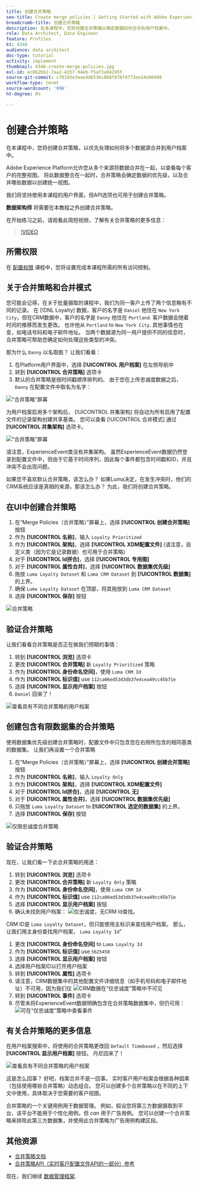 ```yaml
---
title: 创建合并策略
seo-title: Create merge policies | Getting Started with Adobe Experience Platform for Data Architects and Data Engineers
breadcrumb-title: 创建合并策略
description: 在本课程中，您将创建合并策略以确定数据如何合并到用户档案中。
role: Data Architect, Data Engineer
feature: Profiles
kt: 4348
audience: data architect
doc-type: tutorial
activity: implement
thumbnail: 4348-create-merge-policies.jpg
exl-id: ec862bb2-7aa2-4157-94eb-f5af3a94295f
source-git-commit: cf0193e3aae4d6536c868f078f4773ee14e90408
workflow-type: tm+mt
source-wordcount: '996'
ht-degree: 0%

---
```


# 创建合并策略

<!--20 min-->

在本课程中，您将创建合并策略，以优先处理如何将多个数据源合并到用户档案中。

Adobe Experience Platform允许您从多个来源将数据合并在一起，以查看每个客户的完整视图。 将此数据整合在一起时，合并策略会确定数据的优先级，以及合并哪些数据以创建统一视图。

我们将坚持使用本课程的用户界面，但API选项也可用于创建合并策略。

**数据架构师** 将需要在本教程之外创建合并策略。

在开始练习之前，请观看此简短视频，了解有关合并策略的更多信息：
>[!VIDEO](https://video.tv.adobe.com/v/330433?quality=12&learn=on)

## 所需权限

在 [配置权限](configure-permissions.md) 课程中，您将设置完成本课程所需的所有访问控制。

<!--* Permission items **[!UICONTROL Profile Management]** > **[!UICONTROL View Merge Policies]** and **[!UICONTROL Manage Merge Policies]**
* Permission item **[!UICONTROL Profile Management]** > **[!UICONTROL View Profiles]** and **[!UICONTROL Manage Profiles]**
* Permission item **[!UICONTROL Sandboxes]** > `Luma Tutorial`
* User-role access to the `Luma Tutorial Platform` product profile
-->

## 关于合并策略和合并模式

您可能会记得，在关于批量摄取的课程中，我们为同一客户上传了两个信息略有不同的记录。 在 [!DNL Loyalty] 数据，客户的名字是 `Daniel` 他住在 `New York City`，但在CRM数据中，客户的名字是 `Danny` 他住在 `Portland`. 客户数据会随着时间的推移而发生更改。 也许他从 `Portland` to `New York City`. 其他事情也在变，如电话号码和电子邮件地址。 当两个数据源为同一用户提供不同的信息时，合并策略可帮助您确定如何处理这些类型的冲突。

那为什么 `Danny` 以名取胜？ 让我们看看：

1. 在Platform用户界面中，选择 **[!UICONTROL 用户档案]** 在左侧导航中
1. 转到 **[!UICONTROL 合并策略]** 选项卡
1. 默认的合并策略是按时间戳顺序排列的。 由于您在上传忠诚度数据之后， `Danny` 在配置文件中取名为名字：

![“合并策略”屏幕](assets/mergepolicies-default.png)

为用户档案启用多个架构后， [!UICONTROL 并集架构] 将自动为所有启用了配置文件的记录架构创建共享基类。 您可以查看 [!UICONTROL 合并模式] 通过 **[!UICONTROL 并集架构]** 选项卡。

![“合并策略”屏幕](assets/mergepolicies-unionSchema.png)

请注意，ExperienceEvent类没有并集架构。 虽然ExperienceEvent数据仍然登录到配置文件中，但由于它基于时间序列，因此每个事件都包含时间戳和ID，并且冲突不会出现问题。

如果您不喜欢默认合并策略，该怎么办？ 如果Luma决定，在发生冲突时，他们的CRM系统应该是真相的来源，那该怎么办？ 为此，我们将创建合并策略。

## 在UI中创建合并策略

1. 在“Merge Policies（合并策略）”屏幕上，选择 **[!UICONTROL 创建合并策略]** 按钮
1. 作为 **[!UICONTROL 名称]**，输入 `Loyalty Prioritized`
1. 作为 **[!UICONTROL 架构]**，选择 **[!UICONTROL XDM配置文件]** (请注意，自定义类（因为它是记录数据）也可用于合并策略)
1. 对于 **[!UICONTROL Id拼合]**，选择 **[!UICONTROL 专用图]**
1. 对于 **[!UICONTROL 属性合并]**，选择 **[!UICONTROL 数据集优先级]**
1. 拖放 `Luma Loyalty Dataset` 和 `Luma CRM Dataset` 到 **[!UICONTROL 数据集]** 的上界。
1. 确保 `Luma Loyalty Dataset` 在顶部，将其拖放到 `Luma CRM Dataset`
1. 选择 **[!UICONTROL 保存]** 按钮
<!--do i need to explain Private Graph? Is that GA?-->
![合并策略](assets/mergepolicies-newPolicy.png)

## 验证合并策略

让我们看看合并策略是否正在做我们预期的事情：

1. 转到 **[!UICONTROL 浏览]** 选项卡
1. 更改 **[!UICONTROL 合并策略]** 新 `Loyalty Prioritized` 策略
1. 作为 **[!UICONTROL 身份命名空间]**，使用 `Luma CRM Id`
1. 作为 **[!UICONTROL 标识值]** use `112ca06ed53d3db37e4cea49cc45b71e`
1. 选择 **[!UICONTROL 显示用户档案]** 按钮
1. `Daniel` 回来了！

![查看具有不同合并策略的用户档案](assets/mergepolicies-lookupProfileWithMergePolicy.png)

## 创建包含有限数据集的合并策略

使用数据集优先级创建合并策略时，配置文件中只包含您在右侧所包含的相同基类的数据集。 让我们再设置一个合并策略

1. 在“Merge Policies（合并策略）”屏幕上，选择 **[!UICONTROL 创建合并策略]** 按钮
1. 作为 **[!UICONTROL 名称]**，输入  `Loyalty Only`
1. 作为 **[!UICONTROL 架构]**，选择 **[!UICONTROL XDM配置文件]**
1. 对于 **[!UICONTROL Id拼合]**，选择 **[!UICONTROL 无]**
1. 对于 **[!UICONTROL 属性合并]**，选择 **[!UICONTROL 数据集优先级]**
1. 只拖放 `Luma Loyalty Dataset` to **[!UICONTROL 选定的数据集]** 的上界。
1. 选择 **[!UICONTROL 保存]** 按钮

![仅限忠诚度合并策略](assets/mergepolicies-loyaltyOnly.png)

## 验证合并策略

现在，让我们看一下此合并策略的用途：

1. 转到 **[!UICONTROL 浏览]** 选项卡
1. 更改 **[!UICONTROL 合并策略]** 新 `Loyalty Only` 策略
1. 作为 **[!UICONTROL 身份命名空间]**，使用 `Luma CRM Id`
1. 作为 **[!UICONTROL 标识值]** use `112ca06ed53d3db37e4cea49cc45b71e`
1. 选择 **[!UICONTROL 显示用户档案]** 按钮
1. 确认未找到用户档案：
   ![仅忠诚度，无CRM Id查找。](assets/mergepolicies-loyaltyOnly-noCrmLookup.png)

CRM ID是 `Luma Loyalty Dataset`，但只能使用主标识来查找用户档案。 那么，让我们用主身份查找用户档案， `Luma Loyalty Id`&quot;

1. 更改 **[!UICONTROL 身份命名空间]** to `Luma Loyalty Id`
1. 作为 **[!UICONTROL 标识值]** use `5625458`
1. 选择 **[!UICONTROL 显示用户档案]** 按钮
1. 选择用户档案ID以打开用户档案
1. 转到 **[!UICONTROL 属性]** 选项卡
1. 请注意，CRM数据集中的其他配置文件详细信息（如手机号码和电子邮件地址）不可用，因为我们仅
   ![CRM数据在“仅忠诚度”策略中不可见](assets/mergepolicies-loyaltyOnly-attributes.png)
1. 转到 **[!UICONTROL 事件]** 选项卡
1. 尽管未将ExperienceEvent数据明确包含在合并策略数据集中，但仍可用：
   ![可在“仅忠诚度”策略中查看事件](assets/mergepolicies-loyaltyOnly-events.png)

## 有关合并策略的更多信息

在用户档案搜索中，将使用的合并策略更改回 `Default Timebased` ，然后选择 **[!UICONTROL 显示用户档案]** 按钮。 丹尼回来了！

![查看具有不同合并策略的用户档案](assets/mergepolicies-backToDanny.png)

这是怎么回事？ 好吧，档案合并不是一回事。 实时客户用户档案会根据各种因素（包括使用哪些合并策略）动态组合。 您可以创建多个合并策略以在不同的上下文中使用，具体取决于您需要的客户视图。

合并策略的一个关键用例用于数据管理。 例如，假设您将第三方数据摄取到平台，该平台不能用于个性化用例，但 _can_ 用于广告用例。 您可以创建一个合并策略来排除此第三方数据集，并使用此合并策略为广告用例构建区段。

## 其他资源

* [合并策略文档](https://experienceleague.adobe.com/docs/experience-platform/profile/merge-policies/overview.html)
* [合并策略API（实时客户配置文件API的一部分）参考](https://www.adobe.io/experience-platform-apis/references/profile/#tag/Merge-policies)

现在，我们继续 [数据管理框架](apply-data-governance-framework.md).
